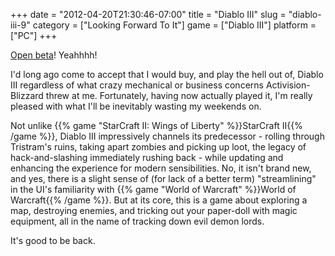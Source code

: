+++
date = "2012-04-20T21:30:46-07:00"
title = "Diablo III"
slug = "diablo-iii-9"
category = ["Looking Forward To It"]
game = ["Diablo III"]
platform = ["PC"]
+++

<a href="http://massively.joystiq.com/2012/04/20/diablo-iii-roars-into-an-open-beta-weekend/">Open beta</a>!  Yeahhhh!

I'd long ago come to accept that I would buy, and play the hell out of, Diablo III regardless of what crazy mechanical or business concerns Activision-Blizzard threw at me.  Fortunately, having now actually played it, I'm really pleased with what I'll be inevitably wasting my weekends on.

Not unlike {{% game "StarCraft II: Wings of Liberty" %}}StarCraft II{{% /game %}}, Diablo III impressively channels its predecessor - rolling through Tristram's ruins, taking apart zombies and picking up loot, the legacy of hack-and-slashing immediately rushing back - while updating and enhancing the experience for modern sensibilities.  No, it isn't brand new, and yes, there is a slight sense of (for lack of a better term) "streamlining" in the UI's familiarity with {{% game "World of Warcraft" %}}World of Warcraft{{% /game %}}.  But at its core, this is a game about exploring a map, destroying enemies, and tricking out your paper-doll with magic equipment, all in the name of tracking down evil demon lords.

It's good to be back.